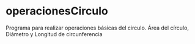 # operacionesCirculo
Programa para realizar operaciones básicas del circulo. Área del círculo, Diámetro y Longitud de circunferencia
